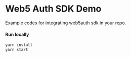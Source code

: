 # Web5 Auth SDK Demo

Example codes for integrating web5auth sdk in your repo.

#### Run locally

```bash
yarn install
yarn start
```
